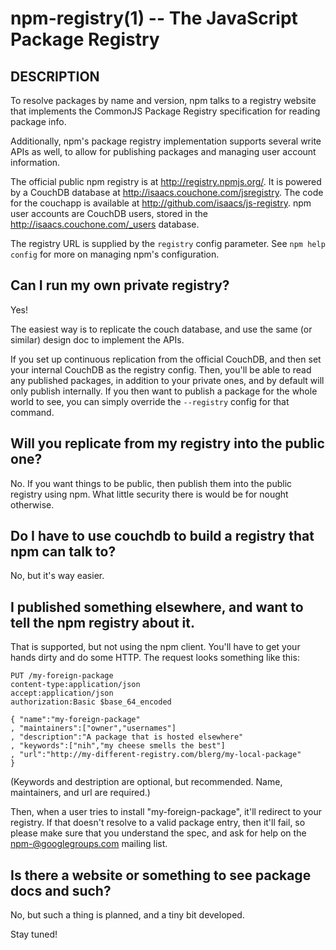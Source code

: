 npm-registry(1) -- The JavaScript Package Registry
==================================================

## DESCRIPTION

To resolve packages by name and version, npm talks to a registry website
that implements the CommonJS Package Registry specification for reading
package info.

Additionally, npm's package registry implementation supports several
write APIs as well, to allow for publishing packages and managing user
account information.

The official public npm registry is at <http://registry.npmjs.org/>.  It
is powered by a CouchDB database at
<http://isaacs.couchone.com/jsregistry>.  The code for the couchapp is
available at <http://github.com/isaacs/js-registry>.  npm user accounts
are CouchDB users, stored in the <http://isaacs.couchone.com/_users>
database.

The registry URL is supplied by the `registry` config parameter.  See
`npm help config` for more on managing npm's configuration.

## Can I run my own private registry?

Yes!

The easiest way is to replicate the couch database, and use the same (or
similar) design doc to implement the APIs.

If you set up continuous replication from the official CouchDB, and then
set your internal CouchDB as the registry config.  Then, you'll be able
to read any published packages, in addition to your private ones, and by
default will only publish internally.  If you then want to publish a
package for the whole world to see, you can simply override the
`--registry` config for that command.

## Will you replicate from my registry into the public one?

No.  If you want things to be public, then publish them into the public
registry using npm.  What little security there is would be for nought
otherwise.

## Do I have to use couchdb to build a registry that npm can talk to?

No, but it's way easier.

## I published something elsewhere, and want to tell the npm registry about it.

That is supported, but not using the npm client.  You'll have to get
your hands dirty and do some HTTP.  The request looks something like
this:

    PUT /my-foreign-package
    content-type:application/json
    accept:application/json
    authorization:Basic $base_64_encoded

    { "name":"my-foreign-package"
    , "maintainers":["owner","usernames"]
    , "description":"A package that is hosted elsewhere"
    , "keywords":["nih","my cheese smells the best"]
    , "url":"http://my-different-registry.com/blerg/my-local-package"
    }

(Keywords and destription are optional, but recommended.  Name,
maintainers, and url are required.)

Then, when a user tries to install "my-foreign-package", it'll redirect
to your registry.  If that doesn't resolve to a valid package entry,
then it'll fail, so please make sure that you understand the spec, and
ask for help on the <npm-@googlegroups.com> mailing list.

## Is there a website or something to see package docs and such?

No, but such a thing is planned, and a tiny bit developed.

Stay tuned!
